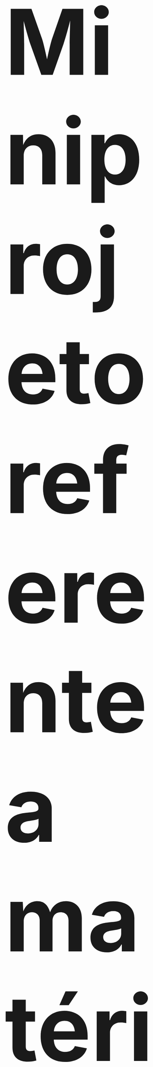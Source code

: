 </div>
  <h2 style="font-size:30vw">Miniprojeto referente a matéria de Introdução a Programação - UFG.</h2>
</div>

O Miniprojeto 3 representa os conceitos fundamentais de manipulação de arquivos, uso de estruturas (struct) e aplicação de recursividade. Este programa tem como objetivo principal a gestão eficiente de informações acadêmicas, permitindo o rápido acesso aos dados de diversos cursos.

Inicialmente, o usuário é convidado a inserir os detalhes de cada curso, incluindo informações cruciais, como código do curso, valor por crédito e nome do curso. Estes dados são então armazenados de forma organizada em um arquivo binário denominado "Cursos.dat".

O diferencial desse projeto reside na capacidade da universidade em acessar rapidamente as informações dos cursos. Isso é alcançado por meio da implementação de índices ordenados, proporcionando um acesso eficiente aos dados de interesse. As consultas podem ser realizadas tanto pelo código do curso quanto pelo nome do curso, garantindo flexibilidade e agilidade no processo de recuperação de informações.

## Instalação 

### Linux

No terminal, siga os comandos: 

```bash
git clone 'https://github.com/VitoriaSofiaa/miniprojeto3.git'
cd Forca
make
```
#### Uso
Para executar:
```bash
./forca
```
